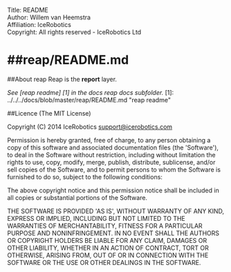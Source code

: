 Title: README  
Author: Willem van Heemstra  
Affiliation: IceRobotics  
Copyright: All rights reserved - IceRobotics Ltd

##reap/README.md
====

##About reap
Reap is the **report** layer.

*See [reap readme] [1] in the docs reap docs subfolder.*
[1]: ../../../docs/blob/master/reap/README.md "reap readme"

##Licence
(The MIT License)

Copyright (C) 2014 IceRobotics support@icerobotics.com

Permission is hereby granted, free of charge, to any person obtaining a copy of this software and associated documentation files (the 'Software'), to deal in the Software without restriction, including without limitation the rights to use, copy, modify, merge, publish, distribute, sublicense, and/or sell copies of the Software, and to permit persons to whom the Software is furnished to do so, subject to the following conditions:

The above copyright notice and this permission notice shall be included in all copies or substantial portions of the Software.

THE SOFTWARE IS PROVIDED 'AS IS', WITHOUT WARRANTY OF ANY KIND, EXPRESS OR IMPLIED, INCLUDING BUT NOT LIMITED TO THE WARRANTIES OF MERCHANTABILITY, FITNESS FOR A PARTICULAR PURPOSE AND NONINFRINGEMENT. IN NO EVENT SHALL THE AUTHORS OR COPYRIGHT HOLDERS BE LIABLE FOR ANY CLAIM, DAMAGES OR OTHER LIABILITY, WHETHER IN AN ACTION OF CONTRACT, TORT OR OTHERWISE, ARISING FROM, OUT OF OR IN CONNECTION WITH THE SOFTWARE OR THE USE OR OTHER DEALINGS IN THE SOFTWARE.

